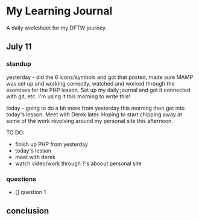# My Learning Journal

A daily worksheet for my DFTW journey. 


## July 11

### standup 

yesterday - did the 6 icons/symbols and got that posted, made sure MAMP was set up and working correctly, watched and worked through the exercises for the PHP lesson. Set up my daily journal and got it connected with git, etc. I'm using it this morning to write this! 

today - going to do a bit more from yesterday this morning then get into today's lesson. Meet with Derek later. Hoping to start chipping away at some of the work revolving around my personal site this afternoon. 

TO DO: 
- finish up PHP from yesterday
- today's lesson
- meet with derek
- watch video/work through ?'s aboout personal site



### questions 

- [] question 1 



## conclusion
